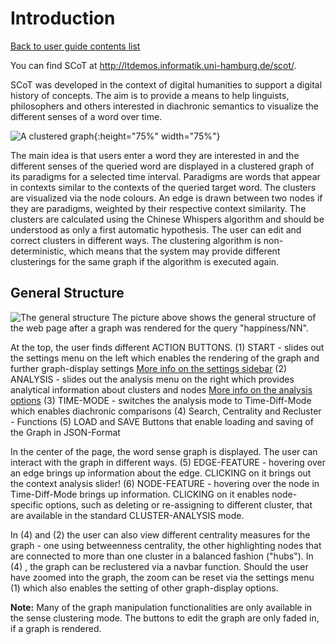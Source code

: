 # Introduction

[Back to user guide contents list](userGuide.md)

You can find SCoT at <http://ltdemos.informatik.uni-hamburg.de/scot/>.

SCoT was developed in the context of digital humanities to support a digital history of concepts. The aim is to provide a means to help linguists, philosophers and others interested in diachronic semantics to visualize the different senses of a word over time.

![A clustered graph](./images/graph_for_intro.png "Clustered graph for target word 'happiness/NN', 100 nodes, 30 edges per node, 1520-2008" ){:height="75%" width="75%"}

The main idea is that users enter a word they are interested in and the different senses of the queried word are displayed in a clustered graph of its paradigms for a selected time interval. Paradigms are words that appear in contexts similar to the contexts of the queried target word. The clusters are visualized via the node colours. An edge is drawn between two nodes if they are paradigms, weighted by their respective context similarity. The clusters are calculated using the Chinese Whispers algorithm and should be understood as only a first automatic hypothesis. The user can edit and correct clusters in different ways. The clustering algorithm is non-deterministic, which means that the system may provide different clusterings for the same graph if the algorithm is executed again.

## General Structure
![The general structure](./images/01workspace_arrow_start "The general structure of the user interface" )
The picture above shows the general structure of the web page after a graph was rendered for the query "happiness/NN".

At the top, the user finds different ACTION BUTTONS. 
(1) START - slides out the settings menu on the left which enables the rendering of the graph and further graph-display settings
[More info on the settings sidebar](renderingGraph.md)
(2) ANALYSIS - slides out the analysis menu on the right which provides analytical information about clusters and nodes
[More info on the analysis options](clusters.md)
(3) TIME-MODE - switches the analysis mode to Time-Diff-Mode which enables diachronic comparisons
(4) Search, Centrality and Recluster - Functions
(5) LOAD and SAVE Buttons that enable loading and saving of the Graph in JSON-Format

In the center of the page, the word sense graph is displayed. The user can interact with the graph in different ways.
(5) EDGE-FEATURE - hovering over an edge brings up information about the edge. CLICKING on it brings out the context analysis slider!
(6) NODE-FEATURE - hovering over the node in Time-Diff-Mode brings up information. CLICKING on it enables node-specific options, such as deleting or re-assigning to different cluster, that are available in the standard CLUSTER-ANALYSIS mode.

In (4) and (2) the user can also view different centrality measures for the graph - one using betweenness centrality, the other highlighting nodes that are connected to more than one cluster in a balanced fashion ("hubs"). In (4) , the graph can be reclustered via a navbar function. Should the user have zoomed into the graph, the zoom can be reset via the settings menu (1) which also enables the setting of other graph-display options. 

**Note:** Many of the graph manipulation functionalities are only available in the sense clustering mode. The buttons to edit the graph are only faded in, if a graph is rendered.
